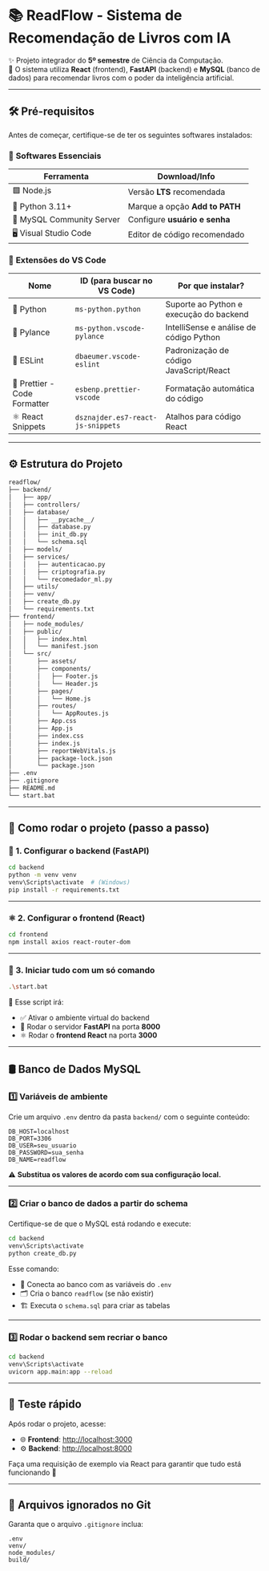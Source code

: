 # 📚 **ReadFlow** - Sistema de Recomendação de Livros com IA

✨ Projeto integrador do **5º semestre** de Ciência da Computação.  
🚀 O sistema utiliza **React** (frontend), **FastAPI** (backend) e **MySQL** (banco de dados) para recomendar livros com o poder da inteligência artificial.

---

## 🛠️ Pré-requisitos

Antes de começar, certifique-se de ter os seguintes softwares instalados:

### 🔧 **Softwares Essenciais**

| Ferramenta                | Download/Info                       |
|--------------------------|-------------------------------------|
| 🟩 Node.js                | Versão **LTS** recomendada          |
| 🐍 Python 3.11+           | Marque a opção **Add to PATH**      |
| 🐬 MySQL Community Server | Configure **usuário e senha**       |
| 🖥️ Visual Studio Code     | Editor de código recomendado        |

### 🧩 **Extensões do VS Code**

| Nome                         | ID (para buscar no VS Code)         | Por que instalar?                             |
|------------------------------|--------------------------------------|------------------------------------------------|
| 🐍 Python                    | `ms-python.python`                   | Suporte ao Python e execução do backend       |
| 🔮 Pylance                   | `ms-python.vscode-pylance`           | IntelliSense e análise de código Python       |
| 🧹 ESLint                    | `dbaeumer.vscode-eslint`             | Padronização de código JavaScript/React       |
| 🎨 Prettier - Code Formatter| `esbenp.prettier-vscode`             | Formatação automática do código               |
| ⚛️ React Snippets           | `dsznajder.es7-react-js-snippets`    | Atalhos para código React                     |

---

## ⚙️ Estrutura do Projeto

```bash
readflow/
├── backend/
│   ├── app/
│   ├── controllers/
│   ├── database/
│   │   ├── __pycache__/
│   │   ├── database.py
│   │   ├── init_db.py
│   │   └── schema.sql
│   ├── models/
│   ├── services/
│   │   ├── autenticacao.py
│   │   ├── criptografia.py
│   │   └── recomedador_ml.py
│   ├── utils/
│   ├── venv/
│   ├── create_db.py
│   └── requirements.txt
├── frontend/
│   ├── node_modules/
│   ├── public/
│   │   ├── index.html
│   │   └── manifest.json
│   └── src/
│       ├── assets/
│       ├── components/
│       │   ├── Footer.js
│       │   └── Header.js
│       ├── pages/
│       │   └── Home.js
│       ├── routes/
│       │   └── AppRoutes.js
│       ├── App.css
│       ├── App.js
│       ├── index.css
│       ├── index.js
│       ├── reportWebVitals.js
│       ├── package-lock.json
│       └── package.json
├── .env
├── .gitignore
├── README.md
└── start.bat

```

---

## 🚀 Como rodar o projeto (passo a passo)

### 🐍 1. Configurar o backend (FastAPI)

```bash
cd backend
python -m venv venv
venv\Scripts\activate  # (Windows)
pip install -r requirements.txt
```

---

### ⚛️ 2. Configurar o frontend (React)

```bash
cd frontend
npm install axios react-router-dom
```

---

### 🔁 3. Iniciar tudo com um só comando

```bash
.\start.bat
```

📌 Esse script irá:

- ✅ Ativar o ambiente virtual do backend  
- 🚀 Rodar o servidor **FastAPI** na porta **8000**  
- ⚛️ Rodar o **frontend React** na porta **3000**

---

## 🛢️ Banco de Dados MySQL

### 1️⃣ Variáveis de ambiente

Crie um arquivo `.env` dentro da pasta `backend/` com o seguinte conteúdo:

```env
DB_HOST=localhost
DB_PORT=3306
DB_USER=seu_usuario
DB_PASSWORD=sua_senha
DB_NAME=readflow
```

⚠️ **Substitua os valores de acordo com sua configuração local.**

---

### 2️⃣ Criar o banco de dados a partir do schema

Certifique-se de que o MySQL está rodando e execute:

```bash
cd backend
venv\Scripts\activate
python create_db.py
```

Esse comando:

- 🔌 Conecta ao banco com as variáveis do `.env`  
- 🗂️ Cria o banco `readflow` (se não existir)  
- 🏗️ Executa o `schema.sql` para criar as tabelas  

---

### 3️⃣ Rodar o backend sem recriar o banco

```bash
cd backend
venv\Scripts\activate
uvicorn app.main:app --reload
```

---

## 🧪 Teste rápido

Após rodar o projeto, acesse:

- 🌐 **Frontend**: [http://localhost:3000](http://localhost:3000)  
- ⚙️ **Backend**: [http://localhost:8000](http://localhost:8000)

Faça uma requisição de exemplo via React para garantir que tudo está funcionando 🔗

---

## 📂 Arquivos ignorados no Git

Garanta que o arquivo `.gitignore` inclua:

```
.env
venv/
node_modules/
build/
```